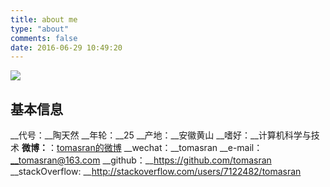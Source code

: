 ```yaml
---
title: about me
type: "about"
comments: false
date: 2016-06-29 10:49:20
---
```

![](http://ww4.sinaimg.cn/mw690/968f956cjw1ean1k3eergj20im0dy79h.jpg)
## 基本信息
__代号：__陶天然
__年轮：__25
__产地：__安徽黄山
__嗜好：__计算机科学与技术
__微博：__：[tomasran的微博](http://weibo.com/p/1005052525992300/home?from=page_100505&mod=TAB&is_hot=1#place)
__wechat：__tomasran
__e-mail：__tomasran@163.com
__github：__https://github.com/tomasran
__stackOverflow: __http://stackoverflow.com/users/7122482/tomasran
